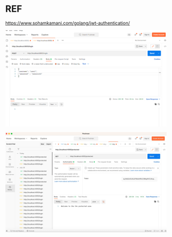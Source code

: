 

# REF
https://www.sohamkamani.com/golang/jwt-authentication/



![img.png](img.png)

![img_1.png](img_1.png)
